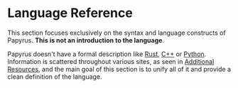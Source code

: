 # Language Reference

This section focuses exclusively on the syntax and language constructs of Papyrus. **This is not an introduction to the language**.

Papyrus doesn't have a formal description like [Rust](https://doc.rust-lang.org/reference/), [C++](https://en.cppreference.com/w/cpp/language) or [Python](https://docs.python.org/3/reference/index.html). Information is scattered throughout various sites, as seen in [Additional Resources](../Additional_Resources.md), and the main goal of this section is to unify all of it and provide a clean definition of the language.
